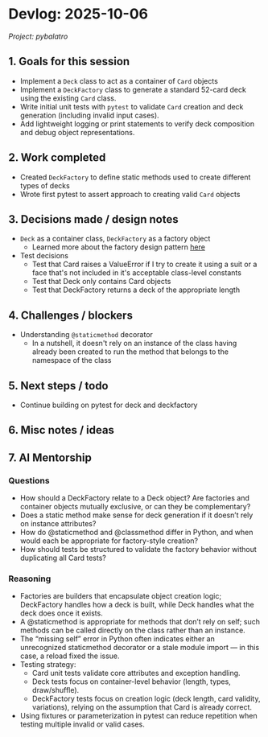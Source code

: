 # Devlog: 2025-10-06
*Project: pybalatro*

## 1. Goals for this session
- Implement a `Deck` class to act as a container of `Card` objects
- Implement a `DeckFactory` class to generate a standard 52-card deck using the existing `Card` class.
- Write initial unit tests with `pytest` to validate `Card` creation and deck generation (including invalid input cases).
- Add lightweight logging or print statements to verify deck composition and debug object representations.

## 2. Work completed
- Created `DeckFactory` to define static methods used to create different types of decks
- Wrote first pytest to assert approach to creating valid `Card` objects

## 3. Decisions made / design notes
- `Deck` as a container class, `DeckFactory` as a factory object
  - Learned more about the factory design pattern [here](https://realpython.com/factory-method-python/?utm_source=chatgpt.com)
- Test decisions
  - Test that Card raises a ValueError if I try to create it using a suit or a face that's not included in it's acceptable class-level constants
  - Test that Deck only contains Card objects
  - Test that DeckFactory returns a deck of the appropriate length

## 4. Challenges / blockers
- Understanding `@staticmethod` decorator
  - In a nutshell, it doesn't rely on an instance of the class having already been created to run the method that belongs to the namespace of the class


## 5. Next steps / todo
- Continue building on pytest for deck and deckfactory

## 6. Misc notes / ideas


## 7. AI Mentorship

### Questions
- How should a DeckFactory relate to a Deck object? Are factories and container objects mutually exclusive, or can they be complementary?
- Does a static method make sense for deck generation if it doesn’t rely on instance attributes?
- How do @staticmethod and @classmethod differ in Python, and when would each be appropriate for factory-style creation?
- How should tests be structured to validate the factory behavior without duplicating all Card tests?

### Reasoning

- Factories are builders that encapsulate object creation logic; DeckFactory handles how a deck is built, while Deck handles what the deck does once it exists.
- A @staticmethod is appropriate for methods that don’t rely on self; such methods can be called directly on the class rather than an instance.
- The “missing self” error in Python often indicates either an unrecognized staticmethod decorator or a stale module import — in this case, a reload fixed the issue.
- Testing strategy:
  - Card unit tests validate core attributes and exception handling.
  - Deck tests focus on container-level behavior (length, types, draw/shuffle).
  - DeckFactory tests focus on creation logic (deck length, card validity, variations), relying on the assumption that Card is already correct.
- Using fixtures or parameterization in pytest can reduce repetition when testing multiple invalid or valid cases.